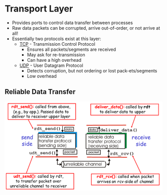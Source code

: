 # Transport Layer
- Provides ports to control data transfer between processes
- Raw data packets can be corrupted, arrive out-of-order, or not arrive at all!
- Essentially two protocols exist at this layer:
	- [TCP](TCP.md)  - Transmission Control Protocol
		- Ensures all packets/segments are received
		- May ask for re-transmission
		- Can have a high overhead
	- [UDP](UDP.md) - User Datagram Protocol
		- Detects corruption, but not ordering or lost pack-ets/segments
		- Low overhead

## Reliable Data Transfer
![](Screenshot_20240510_235050.png)
